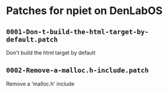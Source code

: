 # Patches for npiet on DenLabOS

## `0001-Don-t-build-the-html-target-by-default.patch`

Don't build the html target by default


## `0002-Remove-a-malloc.h-include.patch`

Remove a 'malloc.h' include


